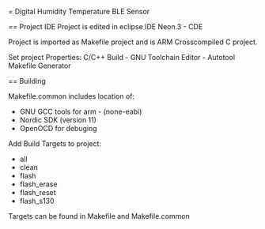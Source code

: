 = Digital Humidity Temperature BLE Sensor

== Project IDE
Project is edited in eclipse IDE Neon.3 - CDE

Project is imported as Makefile project and is ARM Crosscompiled C project.

Set project Properties:
C/C++ Build - GNU Toolchain Editor - Autotool Makefile Generator

== Building

Makefile.common includes location of:

- GNU GCC tools for arm - (none-eabi)
- Nordic SDK (version 11)
- OpenOCD for debuging

Add Build Targets to project:
- all
- clean
- flash
- flash_erase
- flash_reset
- flash_s130

Targets can be found in Makefile and Makefile.common